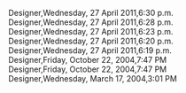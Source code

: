 ﻿Designer,Wednesday, 27 April 2011,6:30 p.m.  Designer,Wednesday, 27 April 2011,6:28 p.m.  Designer,Wednesday, 27 April 2011,6:23 p.m.  Designer,Wednesday, 27 April 2011,6:20 p.m.  Designer,Wednesday, 27 April 2011,6:19 p.m.  Designer,Friday, October 22, 2004,7:47 PM  Designer,Friday, October 22, 2004,7:47 PM  Designer,Wednesday, March 17, 2004,3:01 PM